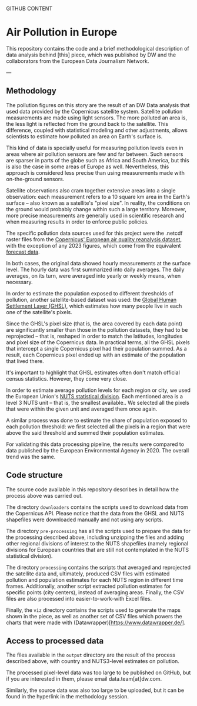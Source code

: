 GITHUB CONTENT

# Air Pollution in Europe

This repository contains the code and a brief methodological description of data analysis behind [this] piece, which was published by DW and the collaborators from the European Data Journalism Network.

—

## Methodology
The pollution figures on this story are the result of an DW Data analysis that used data provided by the Copernicus satellite system. Satellite pollution measurements are made using light sensors. The more polluted an area is, the less light is reflected from the ground back to the satellite. This difference, coupled with statistical modeling and other adjustments, allows scientists to estimate how polluted an area on Earth's surface is. 

This kind of data is specially useful for measuring pollution levels even in areas where air pollution sensors are few and far between. Such sensors are sparser in parts of the globe such as Africa and South America, but this is also the case in some areas of Europe as well. Nevertheless, this approach is considered less precise than using measurements made with on-the-ground sensors. 

Satellite observations also cram together extensive areas into a single observation: each measurement refers to a 10 square km area in the Earth's surface – also known as a satellite's "pixel size". In reality, the conditions on the ground would probably change within such a large territory. Moreover, more precise measurements are generally used in scientific research and when measuring results in order to enforce public policies.

The specific pollution data sources used for this project were the .netcdf raster files from the [Copernicus' European air quality reanalysis dataset](https://ads.atmosphere.copernicus.eu/cdsapp#!/dataset/cams-europe-air-quality-reanalyses), with the exception of any 2023 figures, which come from the equivalent [forecast data](https://ads.atmosphere.copernicus.eu/cdsapp#!/dataset/cams-europe-air-quality-forecasts?tab=overview). 

In both cases, the original data showed hourly measurements at the surface level. The hourly data was first summarized into daily averages. The daily averages, on its turn, were averaged into yearly or weekly means, when necessary.

In order to estimate the population exposed to different thresholds of pollution, another satellite-based dataset was used: the [Global Human Settlement Layer (GHSL)](https://ghsl.jrc.ec.europa.eu/), which estimates how many people live in each one of the satellite's pixels. 

Since the GHSL's pixel size (that is, the area covered by each data point) are significantly smaller than those in the pollution datasets, they had to be reprojected – that is, reshaped in order to match the latitudes, longitudes and pixel size of the Copernicus data. In practical terms, all the GHSL pixels that intercept a single Copernicus pixel had their population summed. As a result, each Copernicus pixel ended up with an estimate of the population that lived there.

It's important to highlight that GHSL estimates often don't match official census statistics. However, they come very close.

In order to estimate average pollution levels for each region or city, we used the European Union's [NUTS statistical division](https://ec.europa.eu/eurostat/web/nuts/background). Each mentioned area is a level 3 NUTS unit – that is, the smallest available.. We selected all the pixels that were within the given unit and averaged them once again. 

A similar process was done to estimate the share of population exposed to each pollution threshold: we first selected all the pixels in a region that were above the said threshold and summed their population estimates.

For validating this data processing pipeline, the results were compared to data published by the European Environmental Agency in 2020. The overall trend was the same.

## Code structure
The source code available in this repository describes in detail how the process above was carried out.

The directory `downloaders` contains the scripts used to download data from the Copernicus API. Please notice that the data from the GHSL and NUTS shapefiles were downloaded manually and not using any scripts.

The directory `pre-processing` has all the scripts used to prepare the data for the processing described above, including unzipping the files and adding other regional divisions of interest to the NUTS shapefiles (namely regional divisions for European countries that are still not contemplated in the NUTS statistical division).

The directory `processing` contains the scripts that averaged and reprojected the satellite data and, ultimately, produced CSV files with estimated pollution and population estimates for each NUTS region in different time frames. Additionally, another script extracted pollution estimates for specific points (city centers), instead of averaging areas. Finally, the CSV files are also processed into easier-to-work-with Excel files.

Finally, the `viz` directory contains the scripts used to generate the maps shown in the piece, as well as another set of CSV files which powers the charts that were made with (Datawrapper)[https://www.datawrapper.de/].


## Access to processed data
The files available in the `output` directory are the result of the process described above, with country and NUTS3-level estimates on pollution. 

The processed pixel-level data was too large to be published on GitHub, but if you are interested in them, please email data.team[at]dw.com. 

Similarly, the source data was also too large to be uploaded, but it can be found in the hyperlink in the methodology session.
